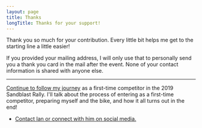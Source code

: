 ```yaml
---
layout: page
title: Thanks
longTitle: Thanks for your support!
---
```


<p class="lead" markdown="1">
  Thank you so much for your contribution. Every little bit helps me get to the starting line a little easier!
</p>

If you provided your mailing address, I will only use that to personally send you a thank you card in the mail after the event. None of your contact information is shared with anyone else.

----

[Continue to follow my journey](/) as a first-time competitor in the 2019 Sandblast Rally. I'll talk about the process of entering as a first-time competitor, preparing myself and the bike, and how it all turns out in the end!

* [Contact Ian or connect with him on social media.](/contact.html)
